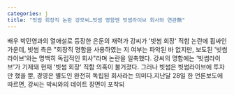 ```yaml
---
categories: j
title: "빗썸 회장직 논란 강모씨…빗썸 명함엔 빗썸라이브 회사와 연관無"
---
```

배우 박민영과의 열애설로 등장한 은둔의 재력가 강씨가 &#39;빗썸 회장&#39; 직함 논란에 휩싸인 가운데, 빗썸 측은 "회장직 명함을 사용하였는 지 여부는 파악된 바 없지만, 보도된 &#39;빗썸라이브&#39;와는 명백히 독립적인 회사"라며 논란을 일축했다. 강씨의 명함에는 &#39;빗썸라이브&#39;가 기제돼 현재 &#39;빗썸 회장&#39; 직함 의혹이 불거졌다. 그러나 빗썸은 빗썸라이브에 투자만 했을 뿐, 경영은 별도인 완전히 독립된 회사라는 의미다.지난달 28일 한 언론보도에 따르면, 강씨는 박씨와의 데이트 장면이 포착되